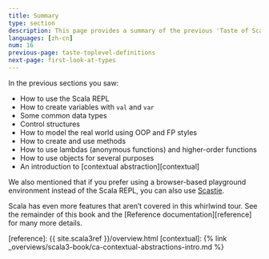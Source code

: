 ```yaml
---
title: Summary
type: section
description: This page provides a summary of the previous 'Taste of Scala' sections.
languages: [zh-cn]
num: 16
previous-page: taste-toplevel-definitions
next-page: first-look-at-types
---
```



In the previous sections you saw:

- How to use the Scala REPL
- How to create variables with `val` and `var`
- Some common data types
- Control structures
- How to model the real world using OOP and FP styles
- How to create and use methods
- How to use lambdas (anonymous functions) and higher-order functions
- How to use objects for several purposes
- An introduction to [contextual abstraction][contextual]

We also mentioned that if you prefer using a browser-based playground environment instead of the Scala REPL, you can also use [Scastie](https://scastie.scala-lang.org/).

Scala has even more features that aren’t covered in this whirlwind tour.
See the remainder of this book and the [Reference documentation][reference] for many more details.



[reference]: {{ site.scala3ref }}/overview.html
[contextual]: {% link _overviews/scala3-book/ca-contextual-abstractions-intro.md %}
